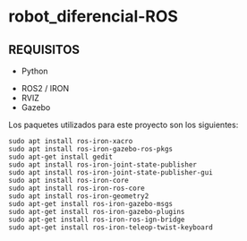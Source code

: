 # robot_diferencial-ROS

## REQUISITOS 
- Python
* ROS2 / IRON
* RVIZ
* Gazebo 

Los paquetes utilizados para este proyecto son los siguientes: 
```
sudo apt install ros-iron-xacro
sudo apt install ros-iron-gazebo-ros-pkgs
sudo apt-get install gedit
sudo apt install ros-iron-joint-state-publisher
sudo apt install ros-iron-joint-state-publisher-gui
sudo apt install ros-iron-core
sudo apt install ros-iron-ros-core
sudo apt install ros-iron-geometry2
sudo apt-get install ros-iron-gazebo-msgs
sudo apt-get install ros-iron-gazebo-plugins
sudo apt-get install ros-iron-ros-ign-bridge
sudo apt-get install ros-iron-teleop-twist-keyboard
```
